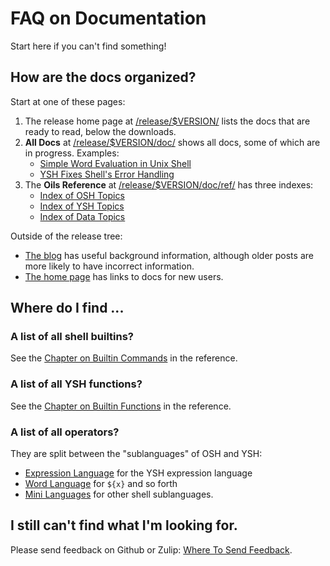FAQ on Documentation
====================

Start here if you can't find something!

<div id="toc">
</div>

## How are the docs organized?

Start at one of these pages:

1. The release home page at [/release/$VERSION/](../index.html) lists the docs
   that are ready to read, below the downloads.
1. **All Docs** at [/release/$VERSION/doc/](index.html) shows all docs, some of
   which are in progress.  Examples:
   - [Simple Word Evaluation in Unix Shell](simple-word-eval.html)
   - [YSH Fixes Shell's Error Handling](error-handling.html)
1. The **Oils Reference** at [/release/$VERSION/doc/ref/](ref/index.html) has
   three indexes:
   - [Index of OSH Topics](ref/index-osh.html)
   - [Index of YSH Topics](ref/index-ysh.html)
   - [Index of Data Topics](ref/index-data.html)

Outside of the release tree:

- [The blog](https://www.oilshell.org/blog/) has useful background information,
  although older posts are more likely to have incorrect information.
- [The home page](https://www.oilshell.org/) has links to docs for new users.

## Where do I find ...

### A list of all shell builtins?

See the [Chapter on Builtin Commands](ref/chap-builtin-cmd.html) in the reference.

### A list of all YSH functions?

See the [Chapter on Builtin Functions](ref/chap-builtin-func.html) in the reference.

### A list of all operators?

They are split between the "sublanguages" of OSH and YSH:

- [Expression Language](ref/chap-expr-lang.html) for the YSH expression
  language
- [Word Language](ref/chap-word-lang.html) for `${x}` and so forth
- [Mini Languages](ref/chap-mini-lang.html) for other shell sublanguages.

## I still can't find what I'm looking for.

Please send feedback on Github or Zulip: [Where To Send
Feedback](https://github.com/oilshell/oil/wiki/Where-To-Send-Feedback).

